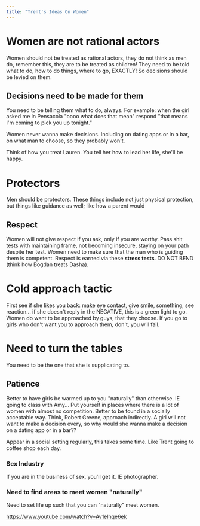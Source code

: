 ```yaml
---
title: "Trent's Ideas On Women"
---
```


# Women are not rational actors

Women should not be treated as rational actors, they do not think as men do, remember this, they are to be treated as children! They need to be told what to do, how to do things, where to go, EXACTLY! So decisions should be levied on them.

## Decisions need to be made for them

You need to be telling them what to do, always. For example: when the girl asked me in Pensacola "oooo what does that mean" respond "that means I'm coming to pick you up tonight." 

Women never wanna make decisions. Including on dating apps or in a bar, on what man to choose, so they probably won't. 

Think of how you treat Lauren. You tell her how to lead her life, she'll be happy.

# Protectors

Men should be protectors. These things include not just physical protection, but things like guidance as well; like how a parent would 

## Respect

Women will not give respect if you ask, only if you are worthy. Pass shit tests with maintaining frame, not becoming insecure, staying on your path despite her test. Women need to make sure that the man who is guiding them is competent. Respect is earned via these **stress tests**. DO NOT BEND (think how Bogdan treats Dasha).

# Cold approach tactic

First see if she likes you back: make eye contact, give smile, something, see reaction... if she doesn't reply in the NEGATIVE, this is a green light to go. Women do want to be approached by guys, that they choose. If you go to girls who don't want you to approach them, don't, you will fail. 

# Need to turn the tables

You need to be the one that she is supplicating to. 

## Patience

Better to have girls be warmed up to you "naturally" than otherwise. IE going to class with Amy... Put yourself in places where there is a lot of women with almost no competition. Better to be found in a socially acceptable way. Think, Robert Greene, approach indirectly. A girl will not want to make a decision every, so why would she wanna make a decision on a dating app or in a bar?? 

Appear in a social setting regularly, this takes some time. Like Trent going to coffee shop each day.

### Sex Industry

If you are in the business of sex, you'll get it. IE photographer.

### Need to find areas to meet women "naturally"

Need to set life up such that you can "naturally" meet women. 

https://www.youtube.com/watch?v=Av1elhqe6ek
